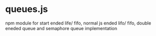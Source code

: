 # queues.js
npm module for start ended life/ fifo, normal js ended lifo/ fifo, double eneded queue and semaphore queue implementation
